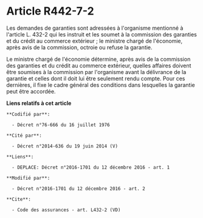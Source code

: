 # Article R442-7-2

Les demandes de garanties sont adressées à l'organisme mentionné à l'article L. 432-2 qui les instruit et les soumet à la
commission des garanties et du crédit au commerce extérieur ; le ministre chargé de l'économie, après avis de la commission,
octroie ou refuse la garantie. 

Le ministre chargé de l'économie détermine, après avis de la commission des garanties et du crédit au commerce extérieur,
quelles affaires doivent être soumises à la commission par l'organisme avant la délivrance de la garantie et celles dont il
doit lui être seulement rendu compte. Pour ces dernières, il fixe le cadre général des conditions dans lesquelles la garantie
peut être accordée.

**Liens relatifs à cet article**

	**Codifié par**:

	  - Décret n°76-666 du 16 juillet 1976

	**Cité par**:

	  - Décret n°2014-636 du 19 juin 2014 (V)

	**Liens**:

	  - DEPLACE: Décret n°2016-1701 du 12 décembre 2016 - art. 1

	**Modifié par**:

	  - Décret n°2016-1701 du 12 décembre 2016 - art. 2

	**Cite**:

	  - Code des assurances - art. L432-2 (VD)
